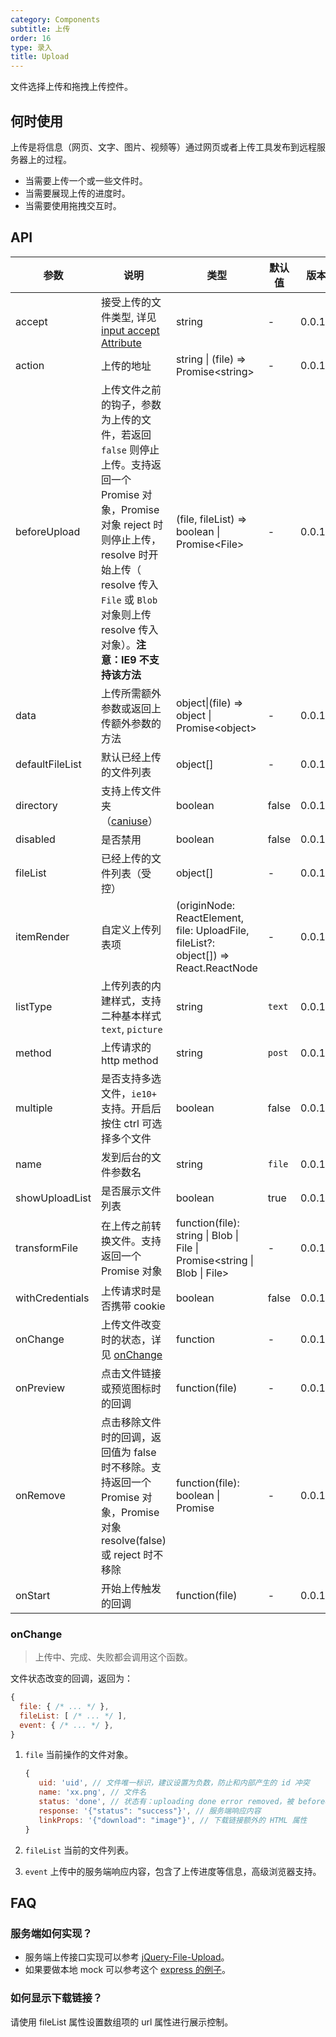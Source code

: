 ```yaml
---
category: Components
subtitle: 上传
order: 16
type: 录入
title: Upload
---
```


文件选择上传和拖拽上传控件。

## 何时使用

上传是将信息（网页、文字、图片、视频等）通过网页或者上传工具发布到远程服务器上的过程。

- 当需要上传一个或一些文件时。
- 当需要展现上传的进度时。
- 当需要使用拖拽交互时。

## API

| 参数 | 说明 | 类型 | 默认值 | 版本 |
| --- | --- | --- | --- | --- |
| accept | 接受上传的文件类型, 详见 [input accept Attribute](https://developer.mozilla.org/en-US/docs/Web/HTML/Element/input/file#accept) | string | - | 0.0.17 |
| action | 上传的地址 | string \| (file) => Promise&lt;string> | - | 0.0.17 |
| beforeUpload | 上传文件之前的钩子，参数为上传的文件，若返回 `false` 则停止上传。支持返回一个 Promise 对象，Promise 对象 reject 时则停止上传，resolve 时开始上传（ resolve 传入 `File` 或 `Blob` 对象则上传 resolve 传入对象）。**注意：IE9 不支持该方法** | (file, fileList) => boolean \| Promise&lt;File> | - | 0.0.17 |
| data | 上传所需额外参数或返回上传额外参数的方法 | object\|(file) => object \| Promise&lt;object> | - | 0.0.17 |
| defaultFileList | 默认已经上传的文件列表 | object\[] | - | 0.0.17 |
| directory | 支持上传文件夹（[caniuse](https://caniuse.com/#feat=input-file-directory)） | boolean | false | 0.0.17 |
| disabled | 是否禁用 | boolean | false | 0.0.17 |
| fileList | 已经上传的文件列表（受控） | object\[] | - | 0.0.17 |
| itemRender | 自定义上传列表项 | (originNode: ReactElement, file: UploadFile, fileList?: object\[]) => React.ReactNode | - | 0.0.17 |
| listType | 上传列表的内建样式，支持二种基本样式 `text`, `picture` | string | `text` | 0.0.17 |
| method | 上传请求的 http method | string | `post` | 0.0.17 |
| multiple | 是否支持多选文件，`ie10+` 支持。开启后按住 ctrl 可选择多个文件 | boolean | false | 0.0.17 |
| name | 发到后台的文件参数名 | string | `file` | 0.0.17 |
| showUploadList | 是否展示文件列表 | boolean | true | 0.0.17 |
| transformFile | 在上传之前转换文件。支持返回一个 Promise 对象 | function(file): string \| Blob \| File \| Promise<string \| Blob \| File> | - |  0.0.17 |
| withCredentials | 上传请求时是否携带 cookie | boolean | false | 0.0.17 |
| onChange | 上传文件改变时的状态，详见 [onChange](#onChange) | function | - | 0.0.17 |
| onPreview | 点击文件链接或预览图标时的回调 | function(file) | - | 0.0.17 |
| onRemove   | 点击移除文件时的回调，返回值为 false 时不移除。支持返回一个 Promise 对象，Promise 对象 resolve(false) 或 reject 时不移除               | function(file): boolean \| Promise | -   | 0.0.17 |
| onStart | 开始上传触发的回调 | function(file) | - | 0.0.17 |

### onChange

> 上传中、完成、失败都会调用这个函数。

文件状态改变的回调，返回为：

```js
{
  file: { /* ... */ },
  fileList: [ /* ... */ ],
  event: { /* ... */ },
}
```

1. `file` 当前操作的文件对象。

   ```js
   {
      uid: 'uid', // 文件唯一标识，建议设置为负数，防止和内部产生的 id 冲突
      name: 'xx.png', // 文件名
      status: 'done', // 状态有：uploading done error removed，被 beforeUpload 拦截的文件没有 status 属性
      response: '{"status": "success"}', // 服务端响应内容
      linkProps: '{"download": "image"}', // 下载链接额外的 HTML 属性
   }
   ```

2. `fileList` 当前的文件列表。

3. `event` 上传中的服务端响应内容，包含了上传进度等信息，高级浏览器支持。

## FAQ

### 服务端如何实现？

- 服务端上传接口实现可以参考 [jQuery-File-Upload](https://github.com/blueimp/jQuery-File-Upload/wiki#server-side)。
- 如果要做本地 mock 可以参考这个 [express 的例子](https://github.com/react-component/upload/blob/master/server.js)。

### 如何显示下载链接？

请使用 fileList 属性设置数组项的 url 属性进行展示控制。
